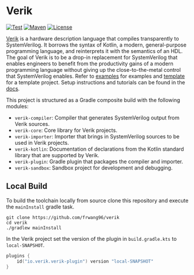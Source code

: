 # Verik

[![Test](https://github.com/frwang96/verik/actions/workflows/Sanity.yml/badge.svg)](
https://github.com/frwang96/verik)
[![Maven](https://maven-badges.herokuapp.com/maven-central/io.verik/verik-core/badge.svg?style=flat)](
https://search.maven.org/search?q=io.verik)
[![License](https://img.shields.io/badge/License-Apache%202.0-blue.svg)](
https://opensource.org/licenses/Apache-2.0)


[Verik](https://verik.io) is a hardware description language that compiles transparently to SystemVerilog. It
borrows the syntax of Kotlin, a modern, general-purpose programming language, and reinterprets it with the semantics of
an HDL. The goal of Verik is to be a drop-in replacement for SystemVerilog that enables engineers to benefit from the
productivity gains of a modern programming language without giving up the close-to-the-metal control that SystemVerilog
enables. Refer to [examples](https://github.com/frwang96/verik-examples) for examples and
[template](https://github.com/frwang96/verik-template) for a template project. Setup instructions and tutorials can
be found in the [docs](https://verik.io/docs/overview).

This project is structured as a Gradle composite build with the following modules:

- `verik-compiler`: Compiler that generates SystemVerilog output from Verik sources.
- `verik-core`: Core library for Verik projects.
- `verik-importer`: Importer that brings in SystemVerilog sources to be used in Verik projects.
- `verik-kotlin`: Documentation of declarations from the Kotlin standard library that are supported by Verik.
- `verik-plugin`: Gradle plugin that packages the compiler and importer.
- `verik-sandbox`: Sandbox project for development and debugging.

## Local Build

To build the toolchain locally from source clone this repository and execute the `mainInstall` gradle task.

```
git clone https://github.com/frwang96/verik
cd verik
./gradlew mainInstall
```

In the Verik project set the version of the plugin in `build.gradle.kts` to `local-SNAPSHOT`.

```kotlin
plugins {
    id("io.verik.verik-plugin") version "local-SNAPSHOT"
}
```
